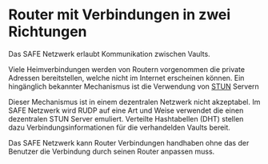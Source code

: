 # Router mit Verbindungen in zwei Richtungen
Das SAFE Netzwerk erlaubt Kommunikation zwischen Vaults.

Viele Heimverbindungen werden von Routern vorgenommen die private Adressen bereitstellen, welche nicht im Internet erscheinen können. Ein hingänglich bekannter Mechanismus ist die Verwendung von [STUN](http://de.wikipedia.org/wiki/Session_Traversal_Utilities_for_NAT) Servern

Dieser Mechanismus ist in einem dezentralen Netzwerk nicht akzeptabel. Im SAFE Netzwerk wird RUDP auf eine Art und Weise verwendet die einen dezentralen STUN Server emuliert. Verteilte Hashtabellen (DHT) stellen dazu Verbindungsinformationen für die verhandelden Vaults bereit.

Das SAFE Netzwerk kann Router Verbindungen handhaben ohne das der Benutzer die Verbindung durch seinen Router anpassen muss.

